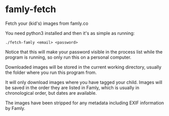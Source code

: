 # famly-fetch
Fetch your (kid's) images from famly.co

You need python3 installed and then it's as simple as running:

```
./fetch-famly <email> <password>
```

Notice that this will make your password visible in the process list
while the program is running, so only run this on a personal computer.

Downloaded images will be stored in the current working directory,
usually the folder where you run this program from.

It will only download images where you have tagged your child. Images
will be saved in the order they are listed in Famly, which is usually
in chronological order, but dates are available.

The images have been stripped for any metadata including EXIF
information by Famly.
